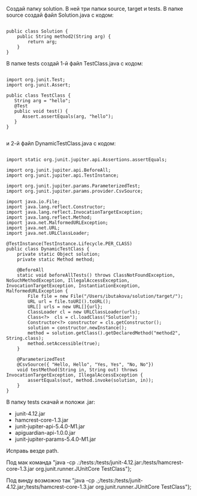 Создай папку solution. В ней три папки source, target и tests.
В папке source создай файл Solution.java  с кодом:

```

public class Solution {
    public String method2(String arg) {
        return arg;
    }
}

```

В папке tests создай 1-й файл TestClass.java  с кодом:

```

import org.junit.Test;
import org.junit.Assert;

public class TestClass {
   String arg = "hello";
   @Test
   public void test() {
      Assert.assertEquals(arg, "hello");
   }
}


```

и 2-й файл DynamicTestClass.java  с кодом:


```

import static org.junit.jupiter.api.Assertions.assertEquals;

import org.junit.jupiter.api.BeforeAll;
import org.junit.jupiter.api.TestInstance;

import org.junit.jupiter.params.ParameterizedTest;
import org.junit.jupiter.params.provider.CsvSource;

import java.io.File;
import java.lang.reflect.Constructor;
import java.lang.reflect.InvocationTargetException;
import java.lang.reflect.Method;
import java.net.MalformedURLException;
import java.net.URL;
import java.net.URLClassLoader;

@TestInstance(TestInstance.Lifecycle.PER_CLASS)
public class DynamicTestClass {
    private static Object solution;
    private static Method method;

    @BeforeAll
    static void beforeAllTests() throws ClassNotFoundException, NoSuchMethodException, IllegalAccessException, InvocationTargetException, InstantiationException, MalformedURLException {
        File file = new File("/Users/ibutakova/solution/target/");
        URL url = file.toURI().toURL();
        URL[] urls = new URL[]{url};
        ClassLoader cl = new URLClassLoader(urls);
        Class<?>  cls = cl.loadClass("Solution");
        Constructor<?> constructor = cls.getConstructor();
        solution = constructor.newInstance();
        method = solution.getClass().getDeclaredMethod("method2", String.class);
        method.setAccessible(true);
    }

    @ParameterizedTest
    @CsvSource({ "Hello, Hello", "Yes, Yes", "No, No"})
    void testMethod(String in, String out) throws InvocationTargetException, IllegalAccessException {
        assertEquals(out, method.invoke(solution, in));
    }
}

```

В папку tests скачай и положи .jar:
 - junit-4.12.jar
 - hamcrest-core-1.3.jar
 - junit-jupiter-api-5.4.0-M1.jar
 - apiguardian-api-1.0.0.jar
 - junit-jupiter-params-5.4.0-M1.jar

Исправь везде path.

Под мак команда "java -cp .:/tests:/tests/junit-4.12.jar:/tests/hamcrest-core-1.3.jar org.junit.runner.JUnitCore TestClass"};

Под винду возможно так "java -cp .;/tests:/tests/junit-4.12.jar;/tests/hamcrest-core-1.3.jar org.junit.runner.JUnitCore TestClass"};
